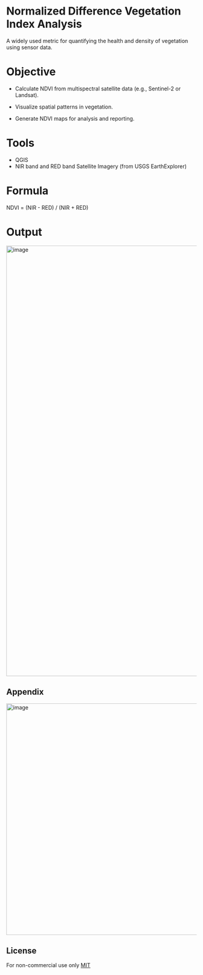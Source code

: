 
# Normalized Difference Vegetation Index Analysis


A widely used metric for quantifying the health and density of vegetation using sensor data.


# Objective
* Calculate NDVI from multispectral satellite data (e.g., Sentinel-2 or Landsat).

* Visualize spatial patterns in vegetation.

* Generate NDVI maps for analysis and reporting.

# Tools
* QGIS
* NIR band and RED band Satellite Imagery (from USGS EarthExplorer)

# Formula
NDVI = (NIR - RED) / (NIR + RED)

# Output
<img width="1919" height="1136" alt="image" src="https://github.com/user-attachments/assets/87d21d2d-dc8b-4cf0-a1f3-f34efe1bd563" />







## Appendix
<img width="1024" height="611" alt="image" src="https://github.com/user-attachments/assets/993aeaa7-6b13-4526-ab67-be1803f59030" />



## License
For non-commercial use only
[MIT](https://choosealicense.com/licenses/mit/)

